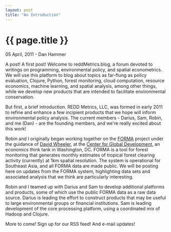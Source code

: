 ```yaml
---
layout: post
title: "An Introduction"
---
```


{{ page.title }}
================


<p class="meta">05 April, 2011 - Dan Hammer</p>

A post!  A first post!  Welcome to reddMetrics.blog, a forum devoted to writings on programming, environmental policy, and spatial econometrics.  We will use this platform to blog about topics as far-flung as policy evaluation, Clojure, Python, forest monitoring, cloud computation, resource economics, machine learning, and spatial analysis, among other things, while we develop new products that are intended to facilitate environmental conservation.

But first, a brief introduction.  REDD Metrics, LLC, was formed in early 2011 to refine and enhance a few incipient products that we hope will inform environmental policy analysis.  The current members - Darius, Sam, Robin, and me (Dan) - are the founding members, and we're really excited about this work!

Robin and I originally began working together on the [FORMA](http://www.cgdev.org/forma) project under the guidance of [David Wheeler](http://www.cgdev.org/content/expert/detail/11584), at the [Center for Global Development](http://www.cgdev.org), an economics think tank in Washington, DC. FORMA is a tool for forest monitoring that generates monthly estimates of tropical forest clearing activity (currently) at 1km spatial resolution.  The system is operational for Southeast Asia, and all FORMA data are made public.  We will be posting here on updates from the FORMA system, highlighting data sets and associated analysis that we think are particularly interesting.

Robin and I teamed up with Darius and Sam to develop additional platforms and products, some of which use the public FORMA data as a raw data source.  Darius is leading the effort to construct products that may be useful to large environmental groups or financial institutions. Sam is leading development of the core processing platform, using a coordinated mix of Hadoop and Clojure. 

More to come!  Sign up for our RSS feed!  And e-mail updates! 